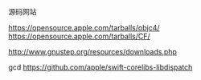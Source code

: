 源码网站

https://opensource.apple.com/tarballs/objc4/
https://opensource.apple.com/tarballs/CF/



http://www.gnustep.org/resources/downloads.php

gcd 
https://github.com/apple/swift-corelibs-libdispatch
